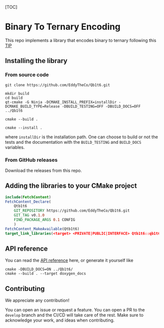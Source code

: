 [TOC]

# Binary To Ternary Encoding

This repo implements a library that encodes binary to ternary following this [TIP](https://github.com/iotaledger/tips/blob/main/tips/TIP-0005/tip-0005.md)

## Installing the library 

### From source code
```
git clone https://github.com/EddyTheCo/Qb1t6.git 

mkdir build
cd build
qt-cmake -G Ninja -DCMAKE_INSTALL_PREFIX=installDir -DCMAKE_BUILD_TYPE=Release -DBUILD_TESTING=OFF -DBUILD_DOCS=OFF ../Qb1t6

cmake --build . 

cmake --install . 
```
where `installDir` is the installation path.
One can choose to build or not the tests and the documentation with the `BUILD_TESTING` and `BUILD_DOCS` variables.

### From GitHub releases
Download the releases from this repo. 

## Adding the libraries to your CMake project 

```CMake
include(FetchContent)
FetchContent_Declare(
	Qtb1t6	
	GIT_REPOSITORY https://github.com/EddyTheCo/Qb1t6.git
	GIT_TAG v0.1.0 
	FIND_PACKAGE_ARGS 0.1 CONFIG  
	)
FetchContent_MakeAvailable(Qtb1t6)
target_link_libraries(<target> <PRIVATE|PUBLIC|INTERFACE> Qtb1t6::qb1t6)
```

## API reference

You can read the [API reference](https://eddytheco.github.io/Qb1t6/) here, or generate it yourself like
```
cmake -DBUILD_DOCS=ON ../Qb1t6/
cmake --build . --target doxygen_docs
```

## Contributing

We appreciate any contribution!


You can open an issue or request a feature.
You can open a PR to the `develop` branch and the CI/CD will take care of the rest.
Make sure to acknowledge your work, and ideas when contributing.
